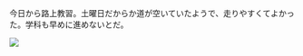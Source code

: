 今日から路上教習。土曜日だからか道が空いていたようで、走りやすくてよかった。学科も早めに進めないとだ。

![](https://photos.apkas.net/medium/202506/20250628-G3000476.webp)
